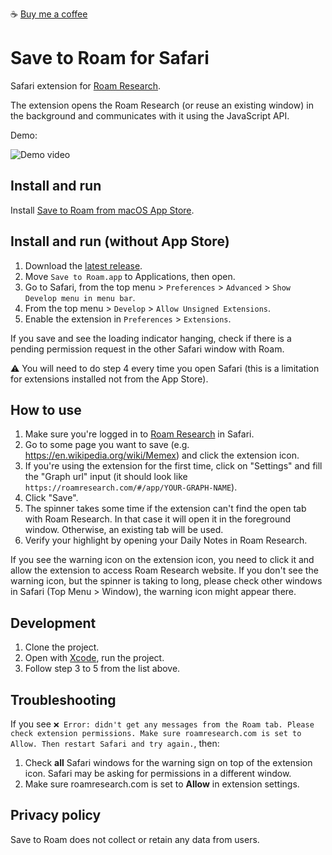 ☕️ [Buy me a coffee](https://www.paypal.com/cgi-bin/webscr?cmd=_s-xclick&hosted_button_id=SC4D2NS8G2JJ8&source=url)

# Save to Roam for Safari
Safari extension for [Roam Research](https://roamresearch.com).

The extension opens the Roam Research (or reuse an existing window) in the background and communicates with it using the JavaScript API.

Demo:

![Demo video](https://user-images.githubusercontent.com/794591/122137950-10cf8480-ce46-11eb-89e8-a469308b54af.gif)

## Install and run

Install [Save to Roam from macOS App Store](https://apps.apple.com/nl/app/save-to-roam/id1578763303).

## Install and run (without App Store) 

1. Download the [latest release](https://github.com/agentcooper/save-to-roam/releases).
2. Move `Save to Roam.app` to Applications, then open.
3. Go to Safari, from the top menu > `Preferences` > `Advanced` > `Show Develop menu in menu bar`.
4. From the top menu > `Develop` > `Allow Unsigned Extensions`.
5. Enable the extension in `Preferences` > `Extensions`.

If you save and see the loading indicator hanging, check if there is a pending permission request in the other Safari window with Roam.

⚠️ You will need to do step 4 every time you open Safari (this is a limitation for extensions installed not from the App Store).

## How to use

1. Make sure you're logged in to [Roam Research](http://roamresearch.com) in Safari.
2. Go to some page you want to save (e.g. https://en.wikipedia.org/wiki/Memex) and click the extension icon.
3. If you're using the extension for the first time, click on "Settings" and fill the "Graph url" input (it should look like `https://roamresearch.com/#/app/YOUR-GRAPH-NAME`).
4. Click "Save".
5. The spinner takes some time if the extension can't find the open tab with Roam Research. In that case it will open it in the foreground window. Otherwise, an existing tab will be used.
6. Verify your highlight by opening your Daily Notes in Roam Research.

If you see the warning icon on the extension icon, you need to click it and allow the extension to access Roam Research website. If you don't see the warning icon, but the spinner is taking to long, please check other windows in Safari (Top Menu > Window), the warning icon might appear there.

## Development

1. Clone the project.
2. Open with [Xcode](https://apps.apple.com/us/app/xcode/id497799835), run the project.
3. Follow step 3 to 5 from the list above.

## Troubleshooting

If you see `❌ Error: didn't get any messages from the Roam tab. Please check extension permissions. Make sure roamresearch.com is set to Allow. Then restart Safari and try again.`, then:

1. Check **all** Safari windows for the warning sign on top of the extension icon. Safari may be asking for permissions in a different window.
2. Make sure roamresearch.com is set to **Allow** in extension settings.

## Privacy policy

Save to Roam does not collect or retain any data from users.


